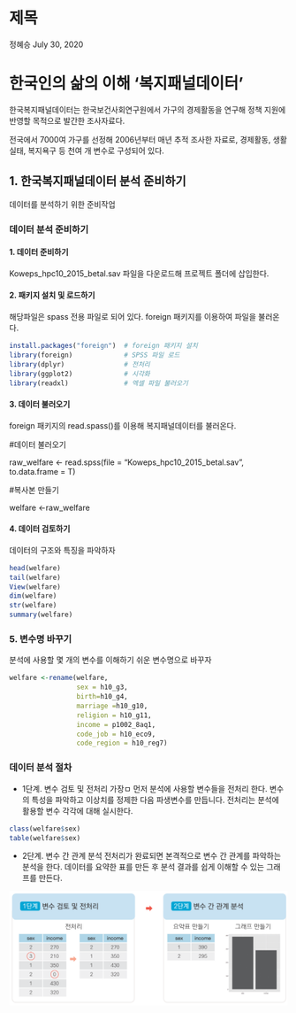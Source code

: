 제목
================
정혜승
July 30, 2020

# 한국인의 삶의 이해 ‘복지패널데이터’

한국복지패널데이터는 한국보건사회연구원에서 가구의 경제활동을 연구해 정책 지원에 반영할 목적으로 발간한 조사자료다.

전국에서 7000여 가구를 선정해 2006년부터 매년 추적 조사한 자료로, 경제활동, 생활실태, 복지욕구 등 천여 개 변수로
구성되어 있다.

## 1\. 한국복지패널데이터 분석 준비하기

데이터를 분석하기 위한 준비작업

### 데이터 분석 준비하기

#### 1\. 데이터 준비하기

Koweps\_hpc10\_2015\_betal.sav 파일을 다운로드해 프로젝트 폴더에 삽입한다.

#### 2\. 패키지 설치 및 로드하기

해당파일은 spass 전용 파일로 되어 있다. foreign 패키지를 이용하여 파일을 불러온다.

``` r
install.packages("foreign")  # foreign 패키지 설치
library(foreign)             # SPSS 파일 로드
library(dplyr)               # 전처리
library(ggplot2)             # 시각화
library(readxl)              # 엑셀 파일 불러오기
```

#### 3\. 데이터 불러오기

foreign 패키지의 read.spass()를 이용해 복지패널데이터를 불러온다.

\#데이터 불러오기

raw\_welfare \<- read.spss(file = “Koweps\_hpc10\_2015\_betal.sav”,
to.data.frame = T)

\#복사본 만들기

welfare \<-raw\_welfare

#### 4\. 데이터 검토하기

데이터의 구조와 특징을 파악하자

``` r
head(welfare)
tail(welfare)
View(welfare)
dim(welfare)
str(welfare)
summary(welfare)
```

### 5\. 변수명 바꾸기

분석에 사용할 몇 개의 변수를 이해하기 쉬운 변수명으로 바꾸자

``` r
welfare <-rename(welfare,
                 sex = h10_g3,
                 birth=h10_g4,
                 marriage =h10_g10,
                 religion = h10_g11,
                 income = p1002_8aq1,
                 code_job = h10_eco9,
                 code_region = h10_reg7)
```

### 데이터 분석 절차

  - 1단계. 변수 검토 및 전처리 가장ㅁ 먼저 분석에 사용할 변수들을 전처리 한다. 변수의 특성을 파악하고 이상치를 정제한
    다음 파생변수를 만듭니다. 전처리는 분석에 활용할 변수 각각에 대해 실시한다.

<!-- end list -->

``` r
class(welfare$sex)
table(welfare$sex)
```

  - 2단계. 변수 간 관계 분석 전처리가 완료되면 본격적으로 변수 간 관계를 파악하는 분석을 한다. 데이터를 요약한 표를 만든
    후 분석 결과를 쉽게 이해할 수 있는 그래프를 만든다.

![](img/09_01.png)
